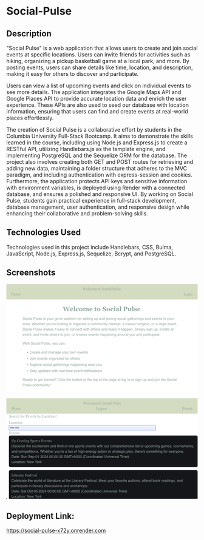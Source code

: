 # Social-Pulse

## Description

"Social Pulse" is a web application that allows users to create and join social events at specific locations. Users can invite friends for activities such as hiking, organizing a pickup basketball game at a local park, and more. By posting events, users can share details like time, location, and description, making it easy for others to discover and participate.

Users can view a list of upcoming events and click on individual events to see more details. The application integrates the Google Maps API and Google Places API to provide accurate location data and enrich the user experience. These APIs are also used to seed our database with location information, ensuring that users can find and create events at real-world places effortlessly.

The creation of Social Pulse is a collaborative effort by students in the Columbia University Full-Stack Bootcamp. It aims to demonstrate the skills learned in the course, including using Node.js and Express.js to create a RESTful API, utilizing Handlebars.js as the template engine, and implementing PostgreSQL and the Sequelize ORM for the database. The project also involves creating both GET and POST routes for retrieving and adding new data, maintaining a folder structure that adheres to the MVC paradigm, and including authentication with express-session and cookies. Furthermore, the application protects API keys and sensitive information with environment variables, is deployed using Render with a connected database, and ensures a polished and responsive UI. By working on Social Pulse, students gain practical experience in full-stack development, database management, user authentication, and responsive design while enhancing their collaborative and problem-solving skills.

## Technologies Used

Technologies used in this project include Handlebars, CSS, Bulma, JavaScript, Node.js, Express.js, Sequelize, Bcrypt, and PostgreSQL.

## Screenshots

![Social Pulse Homepage](assets/images/social-pulse-homepage.png)

![Social Pulse Event Page](assets/images/social-pulse-event-page.png)

## Deployment Link:

https://social-pulse-x72y.onrender.com

